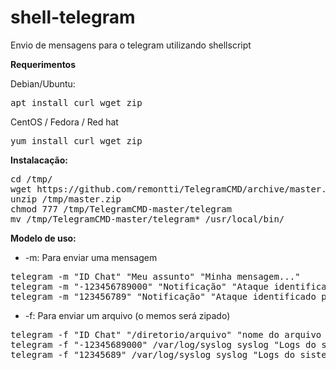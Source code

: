 # shell-telegram
Envio de mensagens para o telegram utilizando shellscript <br>

<b>Requerimentos</b>

Debian/Ubuntu:
<pre>apt install curl wget zip</pre>

CentOS / Fedora / Red hat
<pre>yum install curl wget zip</pre>

<b>Instalacação:</b>
<pre>cd /tmp/
wget https://github.com/remontti/TelegramCMD/archive/master.zip
unzip /tmp/master.zip
chmod 777 /tmp/TelegramCMD-master/telegram
mv /tmp/TelegramCMD-master/telegram* /usr/local/bin/</pre>

<b>Modelo de uso:</b>

- -m: Para enviar uma mensagem
<pre>telegram -m "ID Chat" "Meu assunto" "Minha mensagem..."
telegram -m "-123456789000" "Notificação" "Ataque identificado para um grupo"
telegram -m "123456789" "Notificação" "Ataque identificado para um grupo"</pre>

- -f: Para enviar um arquivo (o memos será zipado)
<pre>telegram -f "ID Chat" "/diretorio/arquivo" "nome do arquivo zip" "Comentário"
telegram -f "-12345689000" /var/log/syslog syslog "Logs do sistema para um grupo"
telegram -f "12345689" /var/log/syslog syslog "Logs do sistema para um usuário"</pre>

